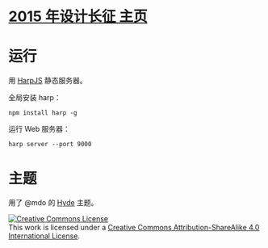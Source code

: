 # [2015 年设计长征 主页](http://besike.com/sketch)

# 运行

用 [HarpJS](http://harpjs.com/) 静态服务器。

全局安装 harp：

```
npm install harp -g
```

运行 Web 服务器：

```
harp server --port 9000
```

# 主题

用了 @mdo 的 [Hyde](http://andhyde.com/) 主题。

<a rel="license" href="http://creativecommons.org/licenses/by-sa/4.0/"><img alt="Creative Commons License" style="border-width:0" src="https://i.creativecommons.org/l/by-sa/4.0/88x31.png" /></a><br />This work is licensed under a <a rel="license" href="http://creativecommons.org/licenses/by-sa/4.0/">Creative Commons Attribution-ShareAlike 4.0 International License</a>.